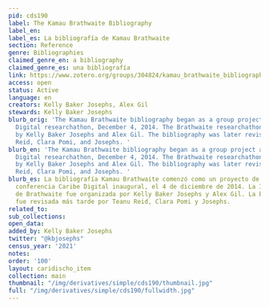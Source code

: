 ```yaml
---
pid: cds190
label: The Kamau Brathwaite Bibliography
label_en:
label_es: La bibliografía de Kamau Brathwaite
section: Reference
genre: Bibliographies
claimed_genre_en: a bibliography
claimed_genre_es: una bibliografía
link: https://www.zotero.org/groups/304824/kamau_brathwaite_bibliography
access: open
status: Active
language: en
creators: Kelly Baker Josephs, Alex Gil
stewards: Kelly Baker Josephs
blurb_orig: 'The Kamau Brathwaite bibliography began as a group project at The Caribbean
  Digital researchathon, December 4, 2014. The Brathwaite researchathon was organized
  by Kelly Baker Josephs and Alex Gil. The bibliography was later revised by Teanu
  Reid, Clara Pomi, and Josephs. '
blurb_en: 'The Kamau Brathwaite bibliography began as a group project at The Caribbean
  Digital researchathon, December 4, 2014. The Brathwaite researchathon was organized
  by Kelly Baker Josephs and Alex Gil. The bibliography was later revised by Teanu
  Reid, Clara Pomi, and Josephs. '
blurb_es: La bibliografía Kamau Brathwaite comenzó como un proyecto de grupo en la
  conferencia Caribe Digital inaugural, el 4 de diciembre de 2014. La Investigación
  de Brathwaite fue organizada por Kelly Baker Josephs y Alex Gil. La bibliografía
  fue revisada más tarde por Teanu Reid, Clara Pomi y Josephs.
related_to:
sub_collections:
open_data:
added_by: Kelly Baker Josephs
twitter: "@kbjosephs"
census_year: '2021'
notes:
order: '100'
layout: caridischo_item
collection: main
thumbnail: "/img/derivatives/simple/cds190/thumbnail.jpg"
full: "/img/derivatives/simple/cds190/fullwidth.jpg"
---
```

